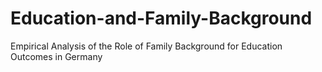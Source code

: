 # Education-and-Family-Background
Empirical Analysis of the Role of Family Background for Education Outcomes in Germany
